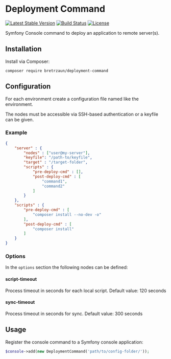 # Deployment Command

[![Latest Stable Version](https://poser.pugx.org/bretrzaun/deployment-command/v)](//packagist.org/packages/bretrzaun/deployment-command)
[![Build Status](https://travis-ci.org/bretrzaun/DeploymentCommand.svg?branch=master)](https://travis-ci.org/bretrzaun/DeploymentCommand)
[![License](https://poser.pugx.org/bretrzaun/deployment-command/license)](//packagist.org/packages/bretrzaun/deployment-command)

Symfony Console command to deploy an application to remote server(s).

## Installation

Install via Composer:

```composer require bretrzaun/deployment-command```

## Configuration

For each environment create a configuration file named like the environment.

The nodes must be accessible via SSH-based authentication or a keyfile can be given.

### Example

```json
{
    "server" : {
        "nodes" : ["user@my-server"],
        "keyfile": "/path-to/keyfile",
        "target" : "/target-folder",
        "scripts" : {
            "pre-deploy-cmd" : [],
            "post-deploy-cmd" : [
                "command1",
                "command2"
            ]
        }
    },
    "scripts" : {
        "pre-deploy-cmd" : [
            "composer install --no-dev -o"
        ],
        "post-deploy-cmd" : [
            "composer install"
        ]
    }
}
```

### Options

In the `options` section the following nodes can be defined:

#### script-timeout

Process timeout in seconds for each local script. Default value: 120 seconds

#### sync-timeout

Process timeout in seconds for sync. Default value: 300 seconds


## Usage

Register the console command to a Symfony console application:

```php
$console->add(new DeploymentCommand('path/to/config-folder/'));
```
